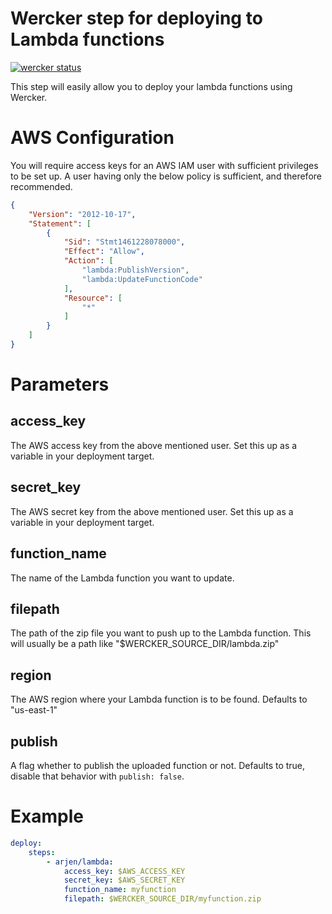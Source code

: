 # Wercker step for deploying to Lambda functions

[![wercker status](https://app.wercker.com/status/b97259cecb4dd1a4d20806fd2b2934a8/m "wercker status")](https://app.wercker.com/project/bykey/b97259cecb4dd1a4d20806fd2b2934a8)

This step will easily allow you to deploy your lambda functions using Wercker.

# AWS Configuration

You will require access keys for an AWS IAM user with sufficient privileges to be set up. A user having only the below policy is sufficient, and therefore recommended.

```json
{
    "Version": "2012-10-17",
    "Statement": [
        {
            "Sid": "Stmt1461228078000",
            "Effect": "Allow",
            "Action": [
                "lambda:PublishVersion",
                "lambda:UpdateFunctionCode"
            ],
            "Resource": [
                "*"
            ]
        }
    ]
}
```

# Parameters

## access_key

The AWS access key from the above mentioned user. Set this up as a variable in your deployment target.

## secret_key

The AWS secret key from the above mentioned user. Set this up as a variable in your deployment target.

## function_name

The name of the Lambda function you want to update.

## filepath

The path of the zip file you want to push up to the Lambda function. This will usually be a path like "$WERCKER_SOURCE_DIR/lambda.zip"

## region

The AWS region where your Lambda function is to be found. Defaults to "us-east-1"

## publish

A flag whether to publish the uploaded function or not. Defaults to true, disable that behavior with `publish: false`.

# Example

```yml
deploy:
    steps:
        - arjen/lambda:
            access_key: $AWS_ACCESS_KEY
            secret_key: $AWS_SECRET_KEY
            function_name: myfunction
            filepath: $WERCKER_SOURCE_DIR/myfunction.zip
```
